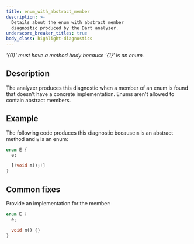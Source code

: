 ```yaml
---
title: enum_with_abstract_member
description: >-
  Details about the enum_with_abstract_member
  diagnostic produced by the Dart analyzer.
underscore_breaker_titles: true
body_class: highlight-diagnostics
---
```


_'{0}' must have a method body because '{1}' is an enum._

## Description

The analyzer produces this diagnostic when a member of an enum is found
that doesn't have a concrete implementation. Enums aren't allowed to
contain abstract members.

## Example

The following code produces this diagnostic because `m` is an abstract
method and `E` is an enum:

```dart
enum E {
  e;

  [!void m();!]
}
```

## Common fixes

Provide an implementation for the member:

```dart
enum E {
  e;

  void m() {}
}
```
